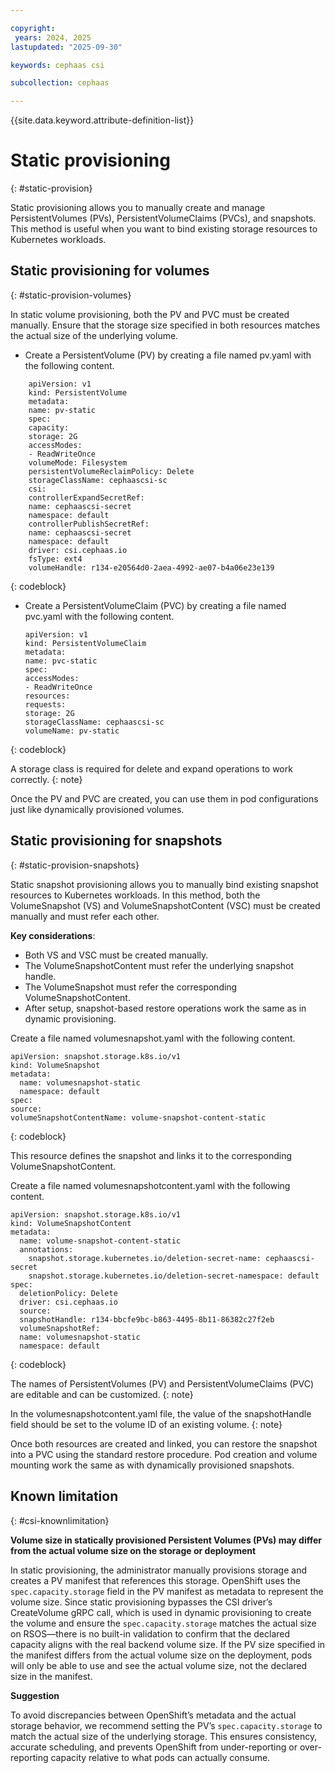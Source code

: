 ```yaml
---

copyright:
 years: 2024, 2025
lastupdated: "2025-09-30"

keywords: cephaas csi

subcollection: cephaas

---
```


{{site.data.keyword.attribute-definition-list}}

# Static provisioning
{: #static-provision}

Static provisioning allows you to manually create and manage PersistentVolumes (PVs), PersistentVolumeClaims (PVCs), and snapshots. This method is useful when you want to bind existing storage resources to Kubernetes workloads. 

## Static provisioning for volumes
{: #static-provision-volumes}

In static volume provisioning, both the PV and PVC must be created manually. Ensure that the storage size specified in both resources matches the actual size of the underlying volume.

* Create a PersistentVolume (PV) by creating a file named pv.yaml with the following content.

```
    apiVersion: v1
    kind: PersistentVolume
    metadata:
    name: pv-static
    spec:
    capacity:
    storage: 2G
    accessModes:
    - ReadWriteOnce
    volumeMode: Filesystem
    persistentVolumeReclaimPolicy: Delete
    storageClassName: cephaascsi-sc
    csi:
    controllerExpandSecretRef:
    name: cephaascsi-secret
    namespace: default
    controllerPublishSecretRef:
    name: cephaascsi-secret
    namespace: default
    driver: csi.cephaas.io
    fsType: ext4
    volumeHandle: r134-e20564d0-2aea-4992-ae07-b4a06e23e139
 ```
{: codeblock}


* Create a PersistentVolumeClaim (PVC) by creating a file named pvc.yaml with the following content.

    ```
    apiVersion: v1
    kind: PersistentVolumeClaim
    metadata:
    name: pvc-static
    spec:
    accessModes:
    - ReadWriteOnce
    resources:
    requests:
    storage: 2G
    storageClassName: cephaascsi-sc
    volumeName: pv-static
    ```
{: codeblock}


A storage class is required for delete and expand operations to work correctly.
{: note}

Once the PV and PVC are created, you can use them in pod configurations just like dynamically provisioned volumes.


## Static provisioning for snapshots
{: #static-provision-snapshots}

Static snapshot provisioning allows you to manually bind existing snapshot resources to Kubernetes workloads. In this method, both the VolumeSnapshot (VS) and VolumeSnapshotContent (VSC) must be created manually and must refer each other.

**Key considerations**: 

* Both VS and VSC must be created manually.
* The VolumeSnapshotContent must refer the underlying snapshot handle.
* The VolumeSnapshot must refer the corresponding VolumeSnapshotContent.
* After setup, snapshot-based restore operations work the same as in dynamic provisioning.

Create a file named volumesnapshot.yaml with the following content.


```
apiVersion: snapshot.storage.k8s.io/v1
kind: VolumeSnapshot
metadata:
  name: volumesnapshot-static
  namespace: default
spec:
source:
volumeSnapshotContentName: volume-snapshot-content-static
 ```
{: codeblock}


This resource defines the snapshot and links it to the corresponding VolumeSnapshotContent.


Create a file named volumesnapshotcontent.yaml with the following content. 

```
apiVersion: snapshot.storage.k8s.io/v1
kind: VolumeSnapshotContent
metadata:
  name: volume-snapshot-content-static
  annotations:
   	snapshot.storage.kubernetes.io/deletion-secret-name: cephaascsi-secret
  	snapshot.storage.kubernetes.io/deletion-secret-namespace: default
spec:
  deletionPolicy: Delete
  driver: csi.cephaas.io
  source:
  snapshotHandle: r134-bbcfe9bc-b863-4495-8b11-86382c27f2eb
  volumeSnapshotRef:
  name: volumesnapshot-static
  namespace: default
 ```
{: codeblock}



The names of PersistentVolumes (PV) and PersistentVolumeClaims (PVC) are editable and can be customized.
{: note}

In the volumesnapshotcontent.yaml file, the value of the snapshotHandle field should be set to the volume ID of an existing volume.
{: note}


Once both resources are created and linked, you can restore the snapshot into a PVC using the standard restore procedure. Pod creation and volume mounting work the same as with dynamically provisioned snapshots.

## Known limitation
{: #csi-knownlimitation}

**Volume size in statically provisioned Persistent Volumes (PVs) may differ from the actual volume size on the storage or deployment**

In static provisioning, the administrator manually provisions storage and creates a PV manifest that references this storage. OpenShift uses the `spec.capacity.storage` field in the PV manifest as metadata to represent the volume size.
Since static provisioning bypasses the CSI driver’s CreateVolume gRPC call, which is used in dynamic provisioning to create the volume and ensure the `spec.capacity.storage` matches the actual size on RSOS—there is no built-in validation to confirm that the declared capacity aligns with the real backend volume size.
If the PV size specified in the manifest differs from the actual volume size on the deployment, pods will only be able to use and see the actual volume size, not the declared size in the manifest.

**Suggestion**

To avoid discrepancies between OpenShift’s metadata and the actual storage behavior, we recommend setting the PV’s `spec.capacity.storage` to match the actual size of the underlying storage. This ensures consistency, accurate scheduling, and prevents OpenShift from under-reporting or over-reporting capacity relative to what pods can actually consume.



